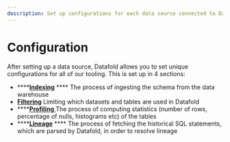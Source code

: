 ```yaml
---
description: Set up configurations for each data source connected to Datafold
---
```


# Configuration

After setting up a data source, Datafold allows you to set unique configurations for all of our tooling. This is set up in 4 sections:

* ****[**Indexing**](indexing.md) **** The process of ingesting the schema from the data warehouse
* [**Filtering**](filtering.md) Limiting which datasets and tables are used in Datafold
* ****[**Profiling** ](profiling.md)The process of computing statistics (number of rows, percentage of nulls, histograms etc) of the tables
* ****[**Lineage**](lineage.md) **** The process of fetching the historical SQL statements, which are parsed by Datafold, in order to resolve lineage&#x20;

